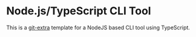 # Node.js/TypeScript CLI Tool

This is a [git-extra](https://github.com/jlyonsmith/git-extra) template for a NodeJS based CLI tool using TypeScript.
